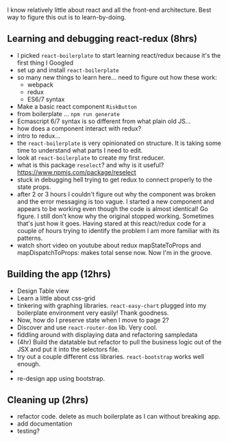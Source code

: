 I know relatively little about react and all the front-end architecture. Best way to figure this out is to learn-by-doing.

Learning and debugging react-redux (8hrs)
---
* I picked `react-boilerplate` to start learning react/redux because it's the first thing I Googled
 * set up and install `react-boilerplate`
 * so many new things to learn here... need to figure out how these work:
   * webpack
   * redux
   * ES6/7 syntax
 * Make a basic react component `RiskButton`
  * from boilerplate ... `npm run generate`
  * Ecmascript 6/7 syntax is so different from what plain old JS...
 * how does a component interact with redux?
  * intro to redux...
 * the `react-boilerplate` is very opinionated on structure. It is taking some time to understand what parts I need to edit.
  * look at `react-boilerplate` to create my first reducer.
   * what is this package `reselect`? and why is it useful? https://www.npmjs.com/package/reselect
   * stuck in debugging hell trying to get redux to connect properly to the state props.
   * after 2 or 3 hours I couldn't figure out why the component was broken and the error messaging is too vague. I started a new component and appears to be working even though the code is almost identical! Go figure. I still don't know why the original stopped working. Sometimes that's just how it goes. Having stared at this react/redux code for a couple of hours trying to identify the problem I am more familiar with its patterns.
 * watch short video on youtube about redux mapStateToProps and mapDispatchToProps: makes total sense now. Now I'm in the groove.

Building the app (12hrs)
----
* Design Table view
* Learn a little about css-grid
* tinkering with graphing libraries. `react-easy-chart` plugged into my boilerplate environment very easily! Thank goodness.
* Now, how do I preserve state when I move to page 2?
 * Discover and use `react-router-dom` lib. Very cool.
* fiddling around with displaying data and refactoring sampledata
 * (4hr) Build the datatable but refactor to pull the business logic out of the JSX and put it into the selectors file.
 * try out a couple different css libraries. `react-bootstrap` works well enough.
*
* re-design app using bootstrap.

Cleaning up (2hrs)
---
* refactor code. delete as much boilerplate as I can without breaking app.
* add documentation
* testing?
